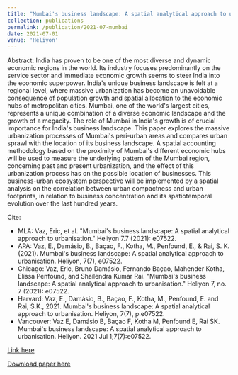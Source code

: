 ```yaml
---
title: "Mumbai's business landscape: A spatial analytical approach to urbanisation"
collection: publications
permalink: /publication/2021-07-mumbai
date: 2021-07-01
venue: 'Heliyon'
---
```


Abstract: India has proven to be one of the most diverse and dynamic economic regions in the world. Its industry focuses predominantly on the service sector and immediate economic growth seems to steer India into the economic superpower. India's unique business landscape is felt at a regional level, where massive urbanization has become an unavoidable consequence of population growth and spatial allocation to the economic hubs of metropolitan cities. Mumbai, one of the world's largest cities, represents a unique combination of a diverse economic landscape and the growth of a megacity. The role of Mumbai in India's growth is of crucial importance for India's business landscape. This paper explores the massive urbanization processes of Mumbai's peri-urban areas and compares urban sprawl with the location of its business landscape. A spatial accounting methodology based on the proximity of Mumbai's different economic hubs will be used to measure the underlying pattern of the Mumbai region, concerning past and present urbanization, and the effect of this urbanization process has on the possible location of businesses. This business-urban ecosystem perspective will be implemented by a spatial analysis on the correlation between urban compactness and urban footprints, in relation to business concentration and its spatiotemporal evolution over the last hundred years.


Cite:
  * MLA: Vaz, Eric, et al. "Mumbai's business landscape: A spatial analytical approach to urbanisation." Heliyon 7.7 (2021): e07522.
  * APA: Vaz, E., Damásio, B., Baçao, F., Kotha, M., Penfound, E., & Rai, S. K. (2021). Mumbai's business landscape: A spatial analytical approach to urbanisation. Heliyon, 7(7), e07522.
  * Chicago: Vaz, Eric, Bruno Damásio, Fernando Baçao, Mahender Kotha, Elissa Penfound, and Shailendra Kumar Rai. "Mumbai's business landscape: A spatial analytical approach to urbanisation." Heliyon 7, no. 7 (2021): e07522.
  * Harvard: Vaz, E., Damásio, B., Baçao, F., Kotha, M., Penfound, E. and Rai, S.K., 2021. Mumbai's business landscape: A spatial analytical approach to urbanisation. Heliyon, 7(7), p.e07522.
  * Vancouver: Vaz E, Damásio B, Baçao F, Kotha M, Penfound E, Rai SK. Mumbai's business landscape: A spatial analytical approach to urbanisation. Heliyon. 2021 Jul 1;7(7):e07522.


[Link here](https://www.sciencedirect.com/science/article/pii/S240584402101625X)

[Download paper here](http://lucasadoims.github.io/files/2021-07-mumbai.pdf)


